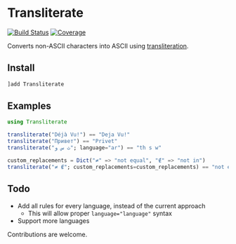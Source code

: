 # Transliterate

[![Build Status](https://travis-ci.com/zdroid/Transliterate.jl.svg?branch=master)](https://travis-ci.com/zdroid/Transliterate.jl)
[![Coverage](https://codecov.io/gh/zdroid/Transliterate.jl/branch/master/graph/badge.svg)](https://codecov.io/gh/zdroid/Transliterate.jl)

Converts non-ASCII characters into ASCII using [transliteration](https://en.wikipedia.org/wiki/Transliteration).

## Install

```julia
]add Transliterate
```

## Examples

```julia
using Transliterate

transliterate("Déjà Vu!") == "Deja Vu!"
transliterate("Привет") == "Privet"
transliterate("ث س و"; language="ar") == "th s w"

custom_replacements = Dict("≠" => "not equal", "∉" => "not in")
transliterate("≠ ∉"; custom_replacements=custom_replacements) == "not equal not in"
```

## Todo

- Add all rules for every language, instead of the current approach
  - This will allow proper `language="language"` syntax
- Support more languages

Contributions are welcome.
